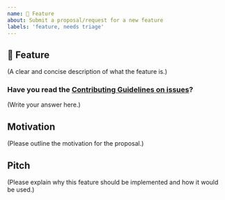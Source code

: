 ```yaml
---
name: 🚀 Feature
about: Submit a proposal/request for a new feature
labels: 'feature, needs triage'
---
```

## 🚀 Feature

(A clear and concise description of what the feature is.)

### Have you read the [Contributing Guidelines on issues](https://github.com/SPLAB-UFCG/Moenda/blob/master/CONTRIBUTING.md#reporting-new-issues)?

(Write your answer here.)

## Motivation

(Please outline the motivation for the proposal.)

## Pitch

(Please explain why this feature should be implemented and how it would be used.)

<!--
  What happens if you skip this step?

  Someone will read your feature proposal and maybe will be able to help you,
  but it’s unlikely that it will get much attention from the team. Eventually,
  the issue will likely get closed in favor of issues that have better explanations

  Thanks for helping us help you!
-->
